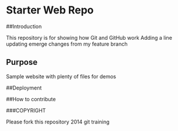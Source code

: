 # Starter Web Repo

##Introduction

This repository is for showing how Git and GitHub work
Adding a line updating emerge
changes from my feature branch

## Purpose

Sample website with plenty of files for demos

##Deployment

##How to contribute

###COPYRIGHT

Please fork this repository
 2014 git training
